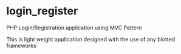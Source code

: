 # login_register
PHP Login/Registration application using MVC Pattern

This is light weight application designed with the use of any blotted frameworks
